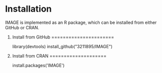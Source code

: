 Installation
================

IMAGE is implemented as an R package, which can be installed from either GitHub or CRAN.

1. Install from GitHub
======================

    library(devtools)
    install_github("3211895/IMAGE")

2. Install from CRAN
====================

    install.packages('IMAGE')
